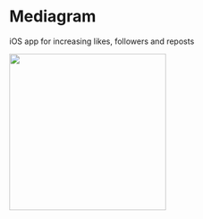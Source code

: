 # Mediagram
iOS app for increasing likes, followers and reposts

<img src="https://ibb.co/jjOzmp" width="280"> 
